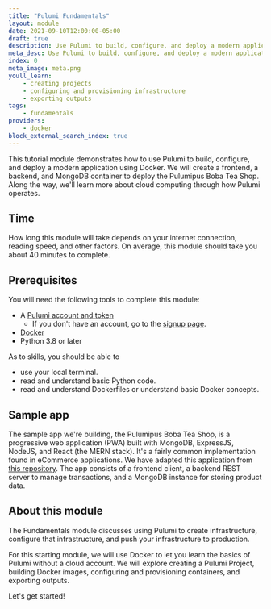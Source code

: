 ```yaml
---
title: "Pulumi Fundamentals"
layout: module
date: 2021-09-10T12:00:00-05:00
draft: true
description: Use Pulumi to build, configure, and deploy a modern application.
meta_desc: Use Pulumi to build, configure, and deploy a modern application.
index: 0
meta_image: meta.png
youll_learn:
    - creating projects
    - configuring and provisioning infrastructure
    - exporting outputs
tags:
    - fundamentals
providers:
    - docker
block_external_search_index: true
---
```


This tutorial module demonstrates how to use Pulumi to build, configure, and
deploy a modern application using Docker. We will create a frontend, a backend,
and MongoDB container to deploy the Pulumipus Boba Tea Shop. Along the way,
we'll learn more about cloud computing through how Pulumi operates.

## Time

How long this module will take depends on your internet connection, reading
speed, and other factors. On average, this module should take you about 40
minutes to complete.

## Prerequisites

You will need the following tools to complete this module:
- A [Pulumi account and token](http:app.pulumi.com)
  - If you don't have an account, go to the
    [signup page](https://app.pulumi.com/signup).
- [Docker](https://docs.docker.com/get-docker/)
- Python 3.8 or later

As to skills, you should be able to

- use your local terminal.
- read and understand basic Python code.
- read and understand Dockerfiles or understand basic Docker concepts.

## Sample app

The sample app we're building, the Pulumipus Boba Tea Shop, is a progressive web
application (PWA) built with MongoDB, ExpressJS, NodeJS, and React (the MERN
stack). It's a fairly common implementation found in eCommerce applications. We
have adapted this application from
[this repository](https://github.com/shubhambattoo/shopping-cart). The app
consists of a frontend client, a backend REST server to manage transactions, and
a MongoDB instance for storing product data.

## About this module

The Fundamentals module discusses using Pulumi to create infrastructure,
configure that infrastructure, and push your infrastructure to production.

For this starting module, we will use Docker to let you learn the basics of
Pulumi without a cloud account. We will explore creating a Pulumi Project,
building Docker images, configuring and provisioning containers, and exporting
outputs.

Let's get started!
